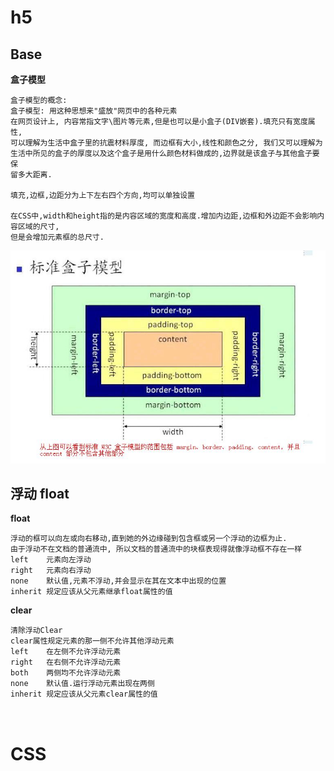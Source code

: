 # h5
## Base
**盒子模型**
```
盒子模型的概念:
盒子模型: 用这种思想来"盛放"网页中的各种元素
在网页设计上, 内容常指文字\图片等元素,但是也可以是小盒子(DIV嵌套).填充只有宽度属性,
可以理解为生活中盒子里的抗震材料厚度, 而边框有大小,线性和颜色之分, 我们又可以理解为
生活中所见的盒子的厚度以及这个盒子是用什么颜色材料做成的,边界就是该盒子与其他盒子要保
留多大距离.

填充,边框,边距分为上下左右四个方向,均可以单独设置

在CSS中,width和height指的是内容区域的宽度和高度.增加内边距,边框和外边距不会影响内容区域的尺寸,
但是会增加元素框的总尺寸.
```
![Image](https://github.com/ReturnTears/allst-btstrap/blob/master/cimg/box.jpg)

## 浮动 float
**float**
```
浮动的框可以向左或向右移动,直到她的外边缘碰到包含框或另一个浮动的边框为止.
由于浮动不在文档的普通流中, 所以文档的普通流中的块框表现得就像浮动框不存在一样
left    元素向左浮动
right   元素向右浮动
none    默认值,元素不浮动,并会显示在其在文本中出现的位置
inherit 规定应该从父元素继承float属性的值
```
**clear**
```
清除浮动Clear
clear属性规定元素的那一侧不允许其他浮动元素
left    在左侧不允许浮动元素
right   在右侧不允许浮动元素
both    两侧均不允许浮动元素
none    默认值.运行浮动元素出现在两侧
inherit 规定应该从父元素clear属性的值



```


# CSS













































